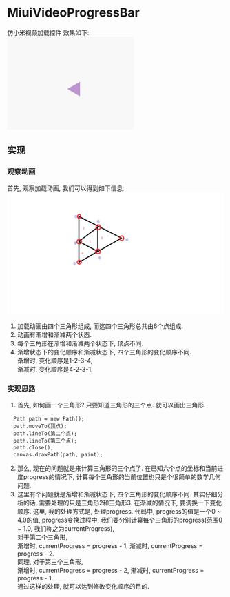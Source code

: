 # MiuiVideoProgressBar
仿小米视频加载控件
效果如下:  
![](https://raw.githubusercontent.com/houtrry/MiuiVideoProgressBar/master/img/miuiviedo.gif)  

## 实现  
### 观察动画 
首先, 观察加载动画, 我们可以得到如下信息:  
![](https://raw.githubusercontent.com/houtrry/MiuiVideoProgressBar/master/img/%E5%88%86%E8%A7%A3%E5%9B%BE.png)
1. 加载动画由四个三角形组成, 而这四个三角形总共由6个点组成.  
2. 动画有渐增和渐减两个状态.  
3. 每个三角形在渐增和渐减两个状态下, 顶点不同.  
4. 渐增状态下的变化顺序和渐减状态下, 四个三角形的变化顺序不同.  
	渐增时, 变化顺序是1-2-3-4,   
	渐减时, 变化顺序是4-2-3-1.    

### 实现思路
1. 首先, 如何画一个三角形? 只要知道三角形的三个点. 就可以画出三角形.  
```
  Path path = new Path();  
  path.moveTo(顶点);  
  path.lineTo(第二个点);  
  path.lineTo(第三个点);  
  path.close();  
  canvas.drawPath(path, paint);  
```  
2. 那么, 现在的问题就是来计算三角形的三个点了. 在已知六个点的坐标和当前进度progress的情况下, 计算每个三角形的当前位置也只是个很简单的数学几何问题.  
3. 这里有个问题就是渐增和渐减状态下, 四个三角形的变化顺序不同. 其实仔细分析的话, 需要处理的只是三角形2和三角形3. 在渐减的情况下, 要调换一下变化顺序. 这里, 我的处理方式是, 处理progress. 代码中, progress的值是一个0 ~ 4.0的值, progress变换过程中, 我们要分别计算每个三角形的progress(范围0 ~ 1.0, 我们称之为currentProgress),  
对于第二个三角形,  
渐增时, currentProgress = progress - 1, 渐减时, currentProgress = progress - 2.   
同理, 对于第三个三角形,   
渐增时, currentProgress = progress - 2, 渐减时, currentProgress = progress - 1.  
通过这样的处理, 就可以达到修改变化顺序的目的.
